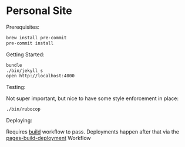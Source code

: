 # Personal Site

Prerequisites:

```sh
brew install pre-commit
pre-commit install
```

Getting Started:

```sh
bundle
./bin/jekyll s
open http://localhost:4000
```

Testing:

Not super important, but nice to have some style enforcement in place:

```sh
./bin/rubocop
```

Deploying:

Requires [build](https://github.com/invalidusrname/invalidusrname.github.com/actions/workflows/build.yml) workflow to pass. Deployments happen after that via the [pages-build-deployment](https://github.com/invalidusrname/invalidusrname.github.com/actions?query=workflow%3Apages-build-deployment) Workflow
